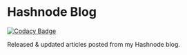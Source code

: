 # Hashnode Blog
[![Codacy Badge](https://app.codacy.com/project/badge/Grade/ebe4b63cbbcf474a9e45b1e8f7d06935)](https://www.codacy.com/gh/benji014628/hashnode-blog/dashboard?utm_source=github.com&amp;utm_medium=referral&amp;utm_content=benji014628/hashnode-blog&amp;utm_campaign=Badge_Grade)

Released & updated articles posted from my Hashnode blog.
